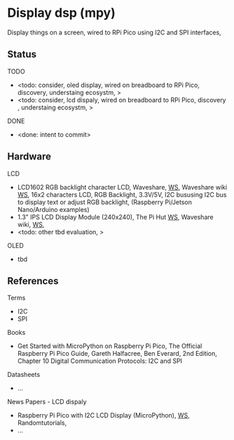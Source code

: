 # Display dsp (mpy)

Display things on a screen, wired to RPi Pico using I2C and SPI interfaces, 

## Status

TODO
* <todo: consider, oled display, wired on breadboard to RPi Pico, discovery, understaing ecosystm, >
* <todo: consider, lcd dispaly, wired on breadboard to RPi Pico, discovery , understaing ecosystm, >

DONE
* <done: intent to commit>

## Hardware

LCD
* LCD1602 RGB backlight character LCD, Waveshare, [WS](https://www.waveshare.com/LCD1602-RGB-Module.htm), Waveshare wiki [WS](https://www.waveshare.com/wiki/LCD1602_RGB_Module), 16x2 characters LCD, RGB Backlight, 3.3V/5V, I2C bususing I2C bus to display text or adjust RGB backlight, (Raspberry Pi/Jetson Nano/Arduino examples)
* 1.3" IPS LCD Display Module (240x240), The Pi Hut [WS](https://thepihut.com/products/1-3-ips-lcd-display-module-240x240), Waveshare wiki, [WS](https://www.waveshare.com/wiki/1.3inch_LCD_Module), 
* <todo: other tbd evaluation, >

OLED
* tbd

## References

Terms
* I2C
* SPI

Books
* Get Started with MicroPython on Raspberry Pi Pico, The Official Raspberry Pi Pico Guide, Gareth Halfacree, Ben Everard, 2nd Edition, Chapter 10 Digital Communication Protocols: I2C and SPI

Datasheets
* ...

News Papers - LCD dispaly
* Raspberry Pi Pico with I2C LCD Display (MicroPython), [WS](https://randomnerdtutorials.com/raspberry-pi-pico-i2c-lcd-display-micropython/), Randomtutorials, 
* ...